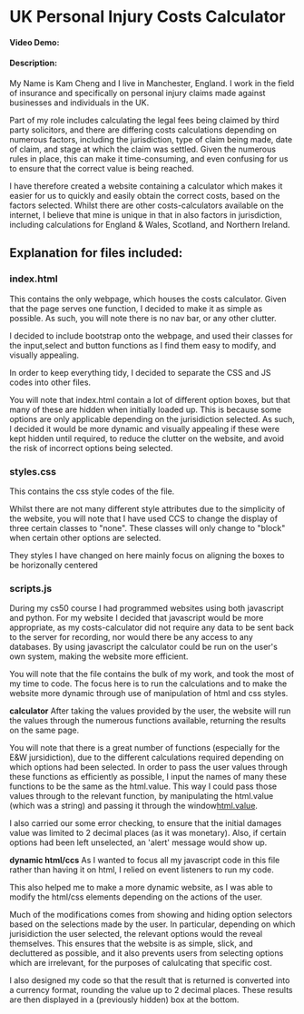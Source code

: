 # UK Personal Injury Costs Calculator
#### Video Demo:  <URL HERE>
#### Description:
My Name is Kam Cheng and I live in Manchester, England. I work in the field of insurance and specifically on personal injury claims made against businesses and individuals in the UK. 

Part of my role includes calculating the legal fees being claimed by third party solicitors, and there are differing costs calculations depending on numerous factors, including the jurisdiction, type of claim being made, date of claim, and stage at which the claim was settled. Given the numerous rules in place, this can make it time-consuming, and even confusing for us to ensure that the correct value is being reached. 

I have therefore created a website containing a calculator which makes it easier for us to quickly and easily obtain the correct costs, based on the factors selected. Whilst there are other costs-calculators available on the internet, I believe that mine is unique in that in also factors in jurisdiction, including calculations for England & Wales, Scotland, and Northern Ireland. 

## **Explanation for files included:** 

### **index.html**
This contains the only webpage, which houses the costs calculator. Given that the page serves one function, I decided to make it as simple as possible. As such, you will note there is no nav bar, or any other clutter. 

I decided to include bootstrap onto the webpage, and used their classes for the input,select and button functions as I find them easy to modify, and visually appealing. 

In order to keep everything tidy, I decided to separate the CSS and JS codes into other files. 

You will note that index.html contain a lot of different option boxes, but that many of these are hidden when initially loaded up. This is because some options are only applicable depending on the jurisidiction selected. As such, I decided it would be more dynamic and visually appealing if these were kept hidden until required, to reduce the clutter on the website, and avoid the risk of incorrect options being selected. 


### **styles.css**
This contains the css style codes of the file. 

Whilst there are not many different style attributes due to the simplicity of the website, you will note that I have used CCS to change the display of three certain classes to "none". These classes will only change to "block" when certain other options are selected. 

They styles I have changed on here mainly focus on aligning the boxes to be horizonally centered

### **scripts.js**
During my cs50 course I had programmed websites using both javascript and python. For my website I decided that javascript would be more appropriate, as my costs-calculator did not require any data to be sent back to the server for recording, nor would there be any access to any databases. By using javascript the calculator could be run on the user's own system, making the website more efficient. 

You will note that the file contains the bulk of my work, and took the most of my time to code. The focus here is to run the calculations and to make the website more dynamic through use of manipulation of html and css styles. 

**calculator** 
After taking the values provided by the user, the website will run the values through the numerous functions available, returning the results on the same page. 

You will note that there is a great number of functions (especially for the E&W jursidiction), due to the different calculations required depending on which options had been selected. In order to pass the user values through these functions as efficiently as possible, I input the names of many these functions to be the same as the html.value. This way I could pass those values through to the relevant function, by manipulating the html.value (which was a string) and passing it through the window[html.value](). 

I also carried our some error checking, to ensure that the initial damages value was limited to 2 decimal places (as it was monetary). Also, if certain options had been left unselected, an 'alert' message would show up. 

**dynamic html/ccs**
As I wanted to focus all my javascript code in this file rather than having it on html, I relied on event listeners to run my code. 

This also helped me to make a more dynamic website, as I was able to modify the html/css elements depending on the actions of the user. 

Much of the modifications comes from showing and hiding option selectors based on the selections made by the user. In particular, depending on which jurisidiction the user selected, the relevant options would the reveal themselves. This ensures that the website is as simple, slick, and decluttered as possible, and it also prevents users from selecting options which are irrelevant, for the purposes of calulcating that specific cost. 

I also designed my code so that the result that is returned is converted into a currency format, rounding the value up to 2 decimal places. These results are then displayed in a (previously hidden) box at the bottom. 
